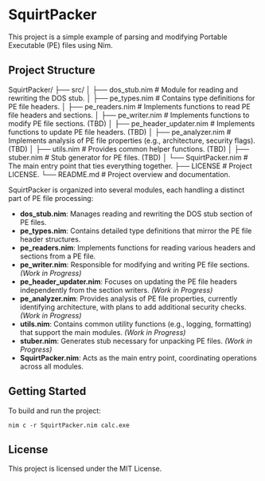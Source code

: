 # SquirtPacker

This project is a simple example of parsing and modifying Portable Executable (PE) files using Nim.

## Project Structure

SquirtPacker/
├── src/
│   ├── dos_stub.nim            # Module for reading and rewriting the DOS stub.
│   ├── pe_types.nim            # Contains type definitions for PE file headers.
│   ├── pe_readers.nim          # Implements functions to read PE file headers and sections.
│   ├── pe_writer.nim           # Implements functions to modify PE file sections. (TBD)
│   ├── pe_header_updater.nim   # Implements functions to update PE file headers. (TBD)
│   ├── pe_analyzer.nim         # Implements analysis of PE file properties (e.g., architecture, security flags). (TBD)
│   ├── utils.nim               # Provides common helper functions. (TBD)
│   ├── stuber.nim              # Stub generator for PE files. (TBD)
│   └── SquirtPacker.nim        # The main entry point that ties everything together.
├── LICENSE                     # Project LICENSE.
└── README.md                   # Project overview and documentation.

SquirtPacker is organized into several modules, each handling a distinct part of PE file processing:

- **dos_stub.nim**: Manages reading and rewriting the DOS stub section of PE files.
- **pe_types.nim**: Contains detailed type definitions that mirror the PE file header structures.
- **pe_readers.nim**: Implements functions for reading various headers and sections from a PE file.
- **pe_writer.nim**: Responsible for modifying and writing PE file sections. *(Work in Progress)*
- **pe_header_updater.nim**: Focuses on updating the PE file headers independently from the section writers. *(Work in Progress)*
- **pe_analyzer.nim**: Provides analysis of PE file properties, currently identifying architecture, with plans to add additional security checks. *(Work in Progress)*
- **utils.nim**: Contains common utility functions (e.g., logging, formatting) that support the main modules. *(Work in Progress)*
- **stuber.nim**: Generates stub necessary for unpacking PE files. *(Work in Progress)*
- **SquirtPacker.nim**: Acts as the main entry point, coordinating operations across all modules.

## Getting Started

To build and run the project:
```
nim c -r SquirtPacker.nim calc.exe
```

## License

This project is licensed under the MIT License.
